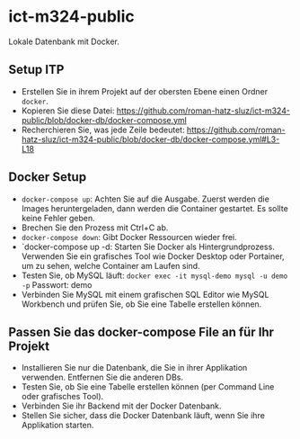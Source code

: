 # ict-m324-public

Lokale Datenbank mit Docker.
## Setup ITP 
- Erstellen Sie in ihrem Projekt auf der obersten Ebene einen Ordner `docker`.
- Kopieren Sie diese Datei: https://github.com/roman-hatz-sluz/ict-m324-public/blob/docker-db/docker-compose.yml
- Recherchieren Sie, was jede Zeile bedeutet: https://github.com/roman-hatz-sluz/ict-m324-public/blob/docker-db/docker-compose.yml#L3-L18 

## Docker Setup 
- `docker-compose up`: Achten Sie auf die Ausgabe. Zuerst werden die Images heruntergeladen, dann werden die Container gestartet. Es sollte keine Fehler geben.
- Brechen Sie den Prozess mit Ctrl+C ab.
- `docker-compose down`: Gibt Docker Ressourcen wieder frei.
- `docker-compose up -d: Starten Sie Docker als Hintergrundprozess. Verwenden Sie ein grafisches Tool wie Docker Desktop oder Portainer, um zu sehen, welche Container am Laufen sind.
- Testen Sie, ob MySQL läuft: `docker exec -it mysql-demo mysql -u demo -p`
  Passwort: demo
- Verbinden Sie MySQL mit einem grafischen SQL Editor wie MySQL Workbench und prüfen Sie, ob Sie eine Tabelle erstellen können.

## Passen Sie das docker-compose File an für Ihr Projekt
- Installieren Sie nur die Datenbank, die Sie in ihrer Applikation verwenden. Entfernen Sie die anderen DBs. 
- Testen Sie, ob Sie eine Tabelle erstellen können (per Command Line oder grafisches Tool).
- Verbinden Sie ihr Backend mit der Docker Datenbank.
- Stellen Sie sicher, dass die Docker Datenbank läuft, wenn Sie ihre Applikation starten. 
